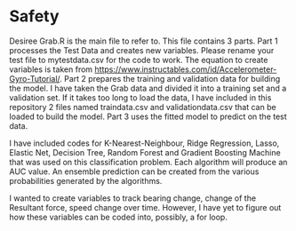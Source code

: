 # Safety

Desiree Grab.R is the main file to refer to.
This file contains 3 parts.
Part 1 processes the Test Data and creates new variables. Please rename your test file to mytestdata.csv for the code to work.
The equation to create variables is taken from https://www.instructables.com/id/Accelerometer-Gyro-Tutorial/.
Part 2 prepares the training and validation data for building the model. 
I have taken the Grab data and divided it into a training set and a validation set.
If it takes too long to load the data, I have included in this repository 2 files named traindata.csv and validationdata.csv that can be loaded to build the model.
Part 3 uses the fitted model to predict on the test data.

I have included codes for K-Nearest-Neighbour, Ridge Regression, Lasso, Elastic Net, Decision Tree, Random Forest and Gradient Boosting Machine that was used on this classification problem. Each algorithm will produce an AUC value. An ensemble prediction can be created from the various probabilities generated by the algorithms.

I wanted to create variables to track bearing change, change of the Resultant force, speed change over time. However, I have yet to figure out how these variables can be coded into, possibly, a for loop. 
